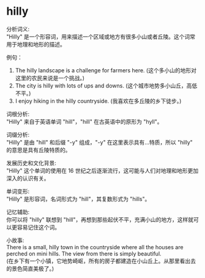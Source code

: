 # hilly

分析词义:  
"Hilly" 是一个形容词，用来描述一个区域或地方有很多小山或者丘陵。这个词常用于地理和地形的描述。

  

例句：

  

1.  The hilly landscape is a challenge for farmers here. (这个多小山的地形对这里的农民来说是一个挑战。)
2.  The city is hilly with lots of ups and downs. (这个城市地势多小山丘，高低不平。)
3.  I enjoy hiking in the hilly countryside. (我喜欢在多丘陵的乡下徒步。)

  

词根分析:  
"Hilly" 来自于英语单词 "hill"，"hill" 在古英语中的原形为 "hyll"。

  

词缀分析:  
"Hilly" 是由 "hill" 和后缀 "-y" 组成，"-y" 在这里表示具有...特质，所以 "hilly" 的意思是具有丘陵特质的。

  

发展历史和文化背景:  
"Hilly" 这个单词的使用在 16 世纪之后逐渐流行，这可能与人们对地理和地形更加深入的认识有关。

  

单词变形:  
"Hilly" 是形容词，名词形式为 "hill"，其复数形式为 "hills"。

  

记忆辅助:  
你可以将 "hilly" 联想到 "hill"，再想到那些起伏不平，充满小山的地方，这样就可以更容易记住这个词。

  

小故事:  
There is a small, hilly town in the countryside where all the houses are perched on mini hills. The view from there is simply beautiful.  
(在乡下有一个小镇，它地势崎岖，所有的房子都建造在小山丘上。从那里看出去的景色简直美极了。)
